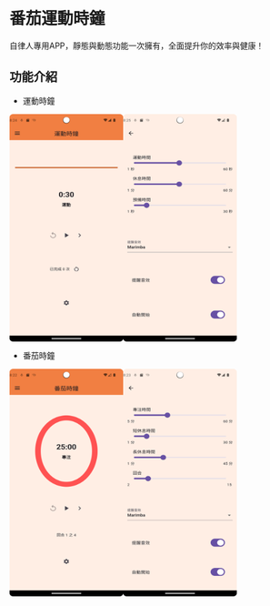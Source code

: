 # 番茄運動時鐘

自律人專用APP，靜態與動態功能一次擁有，全面提升你的效率與健康！

## 功能介紹

* 運動時鐘
<div style="display: flex; flex-direction: row;">
  <img src="assets/images/github/sport_page.png" width="200" height="400">
  <img src="assets/images/github/sportsetting_page.png" width="200" height="400">
</div>

* 番茄時鐘
<div style="display: flex; flex-direction: row;">
  <img src="assets/images/github/pomodoro_page.png" width="200" height="400">
  <img src="assets/images/github/pomsetting_page.png" width="200" height="400">
</div>


